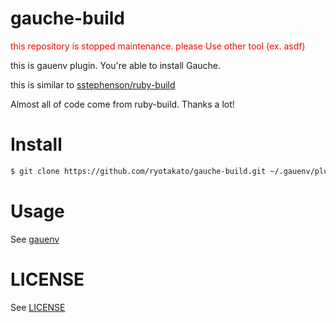 gauche-build
============

<span style="color: red; ">this repository is stopped maintenance. please Use other tool (ex. asdf)</span>

this is gauenv plugin.
You're able to install Gauche.

this is similar to [sstephenson/ruby-build](https://github.com/sstephenson/ruby-build)

Almost all of code come from ruby-build. Thanks a lot!


Install
=====

```bash
$ git clone https://github.com/ryotakato/gauche-build.git ~/.gauenv/plugins/gauche-build
```

Usage
=====

See [gauenv](https://github.com/ryotakato/gauenv)


LICENSE
=====

See [LICENSE](./LICENSE)

